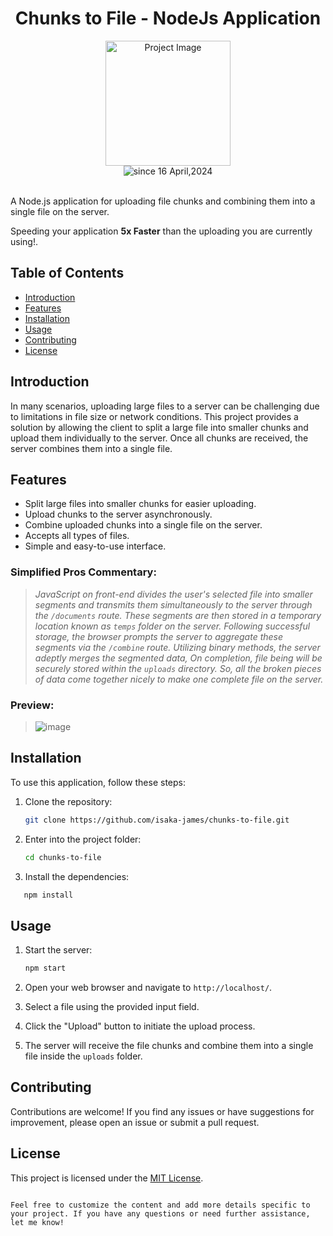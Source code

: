 <div align="center">
<h1 align="center"> Chunks to File - NodeJs Application </h1>

<img  src="https://cdn.freebiesupply.com/logos/large/2x/nodejs-1-logo-png-transparent.png" alt="Project Image" width="200">
<br/>
<img align="center"  src="https://komarev.com/ghpvc/?username=chunks-to-file&label=Chunks%20To%20File&color=0e75b6&style=flat" alt="since 16 April,2024" />

</div>
<br/>


A Node.js application for uploading file chunks and combining them into a single file on the server.

Speeding your application **5x Faster** than the uploading you are currently using!.

## Table of Contents

- [Introduction](#introduction)
- [Features](#features)
- [Installation](#installation)
- [Usage](#usage)
- [Contributing](#contributing)
- [License](#license)

## Introduction

In many scenarios, uploading large files to a server can be challenging due to limitations in file size or network conditions. This project provides a solution by allowing the client to split a large file into smaller chunks and upload them individually to the server. Once all chunks are received, the server combines them into a single file.

## Features

- Split large files into smaller chunks for easier uploading.
- Upload chunks to the server asynchronously.
- Combine uploaded chunks into a single file on the server.
- Accepts all types of files.
- Simple and easy-to-use interface.


### Simplified Pros Commentary:
>*JavaScript on front-end divides the user's selected file into smaller segments and transmits them simultaneously to the server through the `/documents` route. These segments are then stored in a temporary location known as `temps` folder on the server. Following successful storage, the browser prompts the server to aggregate these segments via the `/combine` route. Utilizing binary methods, the server adeptly merges the segmented data, On completion, file being will be securely stored within the `uploads` directory. So, all the broken pieces of data come together nicely to make one complete file on the server.*

### Preview:
>![image](https://github.com/isaka-james/chunks-to-file/assets/76619967/ce76e9c8-4b7f-4d2a-beb6-e595e9af665a)


## Installation

To use this application, follow these steps:

1. Clone the repository:

   ```bash
   git clone https://github.com/isaka-james/chunks-to-file.git
   ```

2. Enter into the project folder:

   ```bash
   cd chunks-to-file
   ```
3. Install the dependencies:
```bash
   npm install
```

## Usage

1. Start the server:

   ```bash
   npm start
   ```

2. Open your web browser and navigate to `http://localhost/`.
3. Select a file using the provided input field.
4. Click the "Upload" button to initiate the upload process.
5. The server will receive the file chunks and combine them into a single file inside the `uploads` folder.

## Contributing

Contributions are welcome! If you find any issues or have suggestions for improvement, please open an issue or submit a pull request.

## License

This project is licensed under the [MIT License](LICENSE).
```

Feel free to customize the content and add more details specific to your project. If you have any questions or need further assistance, let me know!
